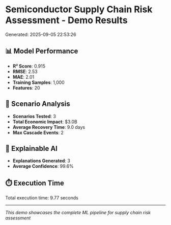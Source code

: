 # Semiconductor Supply Chain Risk Assessment - Demo Results

Generated: 2025-09-05 22:53:26

## 📊 Model Performance

- **R² Score**: 0.915
- **RMSE**: 2.53
- **MAE**: 2.01
- **Training Samples**: 1,000
- **Features**: 20

## 🎯 Scenario Analysis

- **Scenarios Tested**: 3
- **Total Economic Impact**: $3.0B
- **Average Recovery Time**: 9.0 days
- **Max Cascade Events**: 2

## 🤖 Explainable AI

- **Explanations Generated**: 3
- **Average Confidence**: 99.6%

## ⏱️ Execution Time

Total execution time: 9.77 seconds

---
*This demo showcases the complete ML pipeline for supply chain risk assessment*
